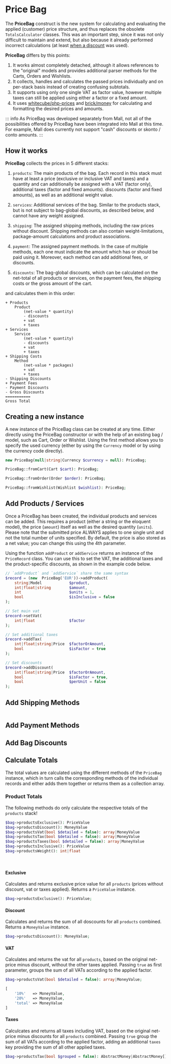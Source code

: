 <script setup>
import BadgeStd from '../../.vitepress/components/BadgeStd.vue'
import SpoilerStd from '../../.vitepress/components/SpoilerStd.vue'
</script>

# Price Bag
<BadgeStd label="Page is Work in Progress" color="danger" />
<BadgeStd label="New in 3.2.0" color="warning" />

The **PriceBag** construct is the new system for calculating and evaluating the applied (customer) 
price structure, and thus replaces the obsolete `TotalsCalculator` classes. This was an important
step, since it was not only difficult to maintain and extend, but also because it already performed 
incorrect calculations (at least [when a discount](https://github.com/OFFLINE-GmbH/oc-mall-plugin/issues/423) 
was used).

**PriceBag** differs by this points:

1. It works almost completely detached, although it allows references to the "original" models and 
provides additional parser methods for the Carts, Orders and Wishlists.
2. It collects, handles and calculates the passed prices individually and on per-stack basis instead
of creating confusing subtotals.
3. It supports using only one single VAT as factor value, however multiple taxes can still be applied 
using either a factor or a fixed amount.
4. It uses [whitecube/php-prices](https://github.com/whitecube/php-prices) and [brick/money](https://github.com/brick/money) 
for calculating and formatting the desired prices and amounts.

::: info
As PriceBag was developed separately from Mall, not all of the possibilities offered by PriceBag have 
been integrated into Mall at this time. For example, Mall does currently not support "cash" discounts 
or skonto / conto amounts.
:::


## How it works

**PriceBag** collects the prices in 5 different stacks:

1. `products`: The main products of the bag. Each record in this stack must have at least a price 
(exclusive or inclusive VAT and taxes) and a quantity and can additionally be assigned with a VAT 
(factor only), additional taxes (factor and fixed amounts). discounts (factor and fixed amounts), as 
well as an additional weight value.

2. `services`: Additional services of the bag. Similar to the products stack, but is not subject to 
bag-global discounts, as described below, and cannot have any weight assigned.

3. `shipping`: The assigned shipping methods, including the raw prices without discount. Shipping 
methods can also contain weight-limitations, package-amount calculations and product associations.

4. `payment`: The assigned payment methods. In the case of multiple methods, each one must indicate 
the amount which has or should be paid using it. Moreover, each method can add additional fees, or 
discounts.

5. `discounts`: The bag-global discounts, which can be calculated on the net-total of all products 
or services, on the payment fees, the shipping costs or the gross amount of the cart.

and calculates them in this order:

```
+ Products
    Product
        (net-value * quantity)
        - discounts
        + vat
        + taxes
+ Services
    Service
        (net-value * quantity)
        - discounts
        + vat
        + taxes
+ Shipping Costs
    Method
        (net-value * packages)
        + vat
        + taxes
- Shipping Discounts
+ Payment Fees
- Payment Discounts
- Gross Discounts
===========
Gross Total
```

## Creating a new instance

A new instance of the PriceBag class can be created at any time. Either directly using the PriceBag 
constructor or with the help of an existing bag / model, such as Cart, Order or Wishlist. Using the 
first method allows you to specify the used currency (either by using the `Currency` model or by 
using the currency code directly).

```php
new PriceBag(null|string|Currency $currency = null): PriceBag;
```

```php
PriceBag::fromCart(Cart $cart): PriceBag;
```

```php
PriceBag::fromOrder(Order $order): PriceBag;
```

```php 
PriceBag::fromWishlist(Wishlist $wishlist): PriceBag;
```

## Add Products / Services
Once a PriceBag has been created, the individual products and services can be added. This requires a 
product (either a string or the eloquent model), the price (`amount`) itself as well as the desired 
quantity (`units`). Please note that the submitted price ALWAYS applies to one single unit and not 
the total number of units specified. By default, the price is also stored as a net value; you can 
change this using the 4th parameter.

Using the function `addProduct` or `addService` returns an instance of the `PriceRecord` class. You 
can use this to set the VAT, the additional taxes and the product-specific discounts, as shown in 
the example code below.

```php
// `addProduct` and `addService` share the same syntax
$record = (new  PriceBag('EUR'))->addProduct(
    string|Model            $product,
    int|float|string        $amount,
    int                     $units = 1,
    bool                    $isInclusive = false
);

// Set main vat
$record->setVat(
    int|float               $factor
);

// Set additional taxes
$record->addTax(
    int|float|string|Price  $factorOrAmount, 
    bool                    $isFactor = true
);

// Set discounts
$record->addDiscount(
    int|float|string|Price  $factorOrAmount, 
    bool                    $isFactor = true, 
    bool                    $perUnit = false
);
```

## Add Shipping Methods



```php
```

## Add Payment Methods

## Add Bag Discounts

## Calculate Totals

The total values are calculated using the different methods of the `PriceBag` instance, which in 
turn calls the corresponding methods of the individual records and either adds them together or 
returns them as a collection array.

### Product Totals

The following methods do only calculate the respective totals of the `products` stack!

```php
$bag->productsExclusive(): PriceValue
$bag->productsDiscount(): MoneyValue
$bag->productsVat(bool $detailed = false): array|MoneyValue
$bag->productsTax(bool $detailed = false): array|MoneyValue
$bag->productsTaxes(bool $detailed = false): array|MoneyValue
$bag->productsInclusive(): PriceValue
$bag->productsWeight(): int|float
```

<SpoilerStd label="Details">

<br />

#### Exclusive

Calculates and returns exclusive price value for all `products` (prices without discount, vat or 
taxes applied). Returns a `PriceValue` instance.

```php
$bag->productsExclusive(): PriceValue;
```

#### Discount

Calculates and returns the sum of all doscounts for all `products` combined. Returns a `MoneyValue` 
instance.

```php
$bag->productsDiscount(): MoneyValue;
```

#### VAT

Calculates and returns the vat for all `products`, based on the original net-price minus discount, 
without the other taxes applied. Passing `true` as first parameter, groups the sum of all VATs 
according to the applied factor.

```php
$bag->productsVat(bool $detailed = false): array|MoneyValue;
```

```php
[
    '10%'   => MoneyValue,
    '20%'   => MoneyValue,
    'total' => MoneyValue
]
```

#### Taxes

Calculcates and returns all taxes including VAT, based on the original net-price minus discounts for 
all `products` combined. Passing `true` group the sum of all VATs according to the applied factor, 
adding an additional `taxes` key providing the sum of all other applied taxes.

```php
$bag->productsTax(bool $grouped = false): AbstractMoney|AbstractMoney[];
```

</SpoilerStd>
